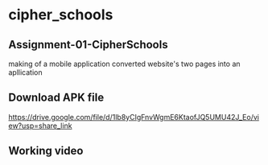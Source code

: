 # cipher_schools
## Assignment-01-CipherSchools

making of a mobile application converted website's two pages into an apllication

## Download APK file
https://drive.google.com/file/d/1lb8yCIgFnvWgmE6KtaofJQ5UMU42J_Eo/view?usp=share_link

## Working video
